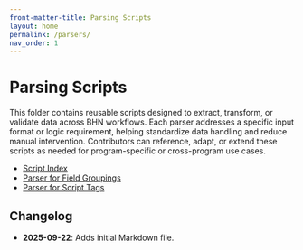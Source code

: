 ```yaml
---
front-matter-title: Parsing Scripts
layout: home
permalink: /parsers/
nav_order: 1
---
```


<!-- Folder-level landing page for /assets/scripts/parsers/ -->

# Parsing Scripts

This folder contains reusable scripts designed to extract, transform, or validate data across BHN workflows. Each parser addresses a specific input format or logic requirement, helping standardize data handling and reduce manual intervention. Contributors can reference, adapt, or extend these scripts as needed for program-specific or cross-program use cases.

- [Script Index]({{site.baseurl}}/generate-script-index/)
- [Parser for Field Groupings]({{site.baseurl}}/r-parser-for-field-groupings/)
- [Parser for Script Tags]({{site.baseurl}}/r-parser-for-script-tags/)

## Changelog

- **2025-09-22**: Adds initial Markdown file.
